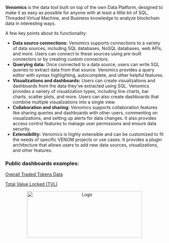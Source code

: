 **Venomics** is the data tool built on top of the own Data Platform, designed to make it as easy as possible for anyone with at least a little bit of SQL, Threaded Virtual Machine, and Business knowledge to analyze blockchain data in interesting ways.

A few key points about its functionality:

  - **Data source connections:** Venomics supports connections to a variety of data sources, including SQL databases, NoSQL databases, web APIs, and more. Users can connect to these sources using pre-built connectors or by creating custom connectors.
  - **Querying data:** Once connected to a data source, users can write SQL queries to extract data from that source. Venomics provides a query editor with syntax highlighting, autocomplete, and other helpful features.
  - **Visualizations and dashboards:** Users can create visualizations and dashboards from the data they've extracted using SQL. Venomics provides a variety of visualization types, including line charts, bar charts, scatter plots, and more. Users can also create dashboards that combine multiple visualizations into a single view.
  - **Collaboration and sharing:** Venomics supports collaboration features like sharing queries and dashboards with other users, commenting on visualizations, and setting up alerts for data changes. It also provides access control features to manage user permissions and ensure data security.
  - **Extensibility:** Venomics is highly extensible and can be customized to fit the needs of specific VENOM projects or use cases. It provides a plugin architecture that allows users to add new data sources, visualizations, and other features.


### Public dashboards examples:

[Overall Traded Tokens Data](https://venomics.xyz/public/dashboards/Q5viWVWPk4njIq7ijVIZjlm8ZHMBxBZzCxQnrARX)

[Total Value Locked (TVL)](https://venomics.xyz/public/dashboards/cnO32UW9aUyJFOofBiK8OuxY9GShzIQXgjwwwwHU)

<p align="center">
  <a href="https://github.com/venom-blockchain/developer-program">
    <img src="https://raw.githubusercontent.com/venom-blockchain/developer-program/main/vf-dev-program.png" alt="Logo" width="366.8" height="146.4">
  </a>
</p>

